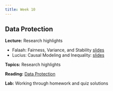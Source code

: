 ```yaml
---
title: Week 10
---
```


## Data Protection

**Lecture:** Research highlights
* Falaah: Fairness, Variance, and Stability [slides](../../../assets/falaah_rds23.pdf)
* Lucius: Causal Modeling and Inequality: [slides](../../../assets/lbynum_rds23_research_overview.pdf)
<!-- * Lucas: []() -->

**Topics:** Research highlights

**Reading:**  [Data Protection](../../../assets/protection_reader_2023.pdf)

**Lab:** Working through homework and quiz solutions
